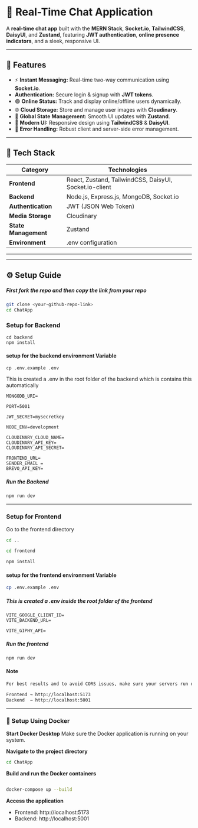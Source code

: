 # 💬 Real-Time Chat Application

A **real-time chat app** built with the **MERN Stack**, **Socket.io**, **TailwindCSS**, **DaisyUI**, and **Zustand**, featuring **JWT authentication**, **online presence indicators**, and a sleek, responsive UI.

---

## 🚀 Features

- ⚡ **Instant Messaging:** Real-time two-way communication using **Socket.io**.
- **Authentication:** Secure login & signup with **JWT tokens**.
- 🟢 **Online Status:** Track and display online/offline users dynamically.
- 🌐 **Cloud Storage:** Store and manage user images with **Cloudinary**.
- 🧠 **Global State Management:** Smooth UI updates with **Zustand**.
- 🎨 **Modern UI:** Responsive design using **TailwindCSS** & **DaisyUI**.
- 🧩 **Error Handling:** Robust client and server-side error management.

---

## 🧰 Tech Stack

| Category                   | Technologies                                           |
| -------------------------- | ------------------------------------------------------ |
| **Frontend**         | React, Zustand, TailwindCSS, DaisyUI, Socket.io-client |
| **Backend**          | Node.js, Express.js, MongoDB, Socket.io                |
| **Authentication**   | JWT (JSON Web Token)                                   |
| **Media Storage**    | Cloudinary                                             |
| **State Management** | Zustand                                                |
| **Environment**      | .env configuration                                     |

---

---

## ⚙️ Setup Guide

##### First fork the repo and then copy the link from your repo

```bash
git clone <your-github-repo-link>
cd ChatApp
```

### Setup for Backend

```env
cd backend
npm install
```

#### setup for the backend environment Variable

```env
cp .env.example .env
```

This is created a .env in the root folder of the backend which is contains this automatically

```env
MONGODB_URI=

PORT=5001

JWT_SECRET=mysecretkey

NODE_ENV=development

CLOUDINARY_CLOUD_NAME=
CLOUDINARY_API_KEY=
CLOUDINARY_API_SECRET=

FRONTEND_URL=
SENDER_EMAIL =
BREVO_API_KEY=

```

##### Run the Backend

```bash
npm run dev
```

---

### Setup for Frontend

Go to the frontend directory

```bash
cd ..

cd frontend

npm install
```
#### setup for the frontend environment Variable

```bash
cp .env.example .env
```

##### This is created a .env inside the root folder of the frontend

```env
VITE_GOOGLE_CLIENT_ID=
VITE_BACKEND_URL=

VITE_GIPHY_API= 
```

##### Run the frontend

```bash
npm run dev
```

#### Note

```bash
For best results and to avoid CORS issues, make sure your servers run on the following URLs:

Frontend → http://localhost:5173  
Backend  → http://localhost:5001
```

----
### 🐳 Setup Using Docker

**Start Docker Desktop**
Make sure the Docker application is running on your system.

**Navigate to the project directory**
```bash
cd ChatApp
```

**Build and run the Docker containers**

   ```bash

   docker-compose up --build
   ```

**Access the application**

- Frontend: http://localhost:5173
- Backend: http://localhost:5001

